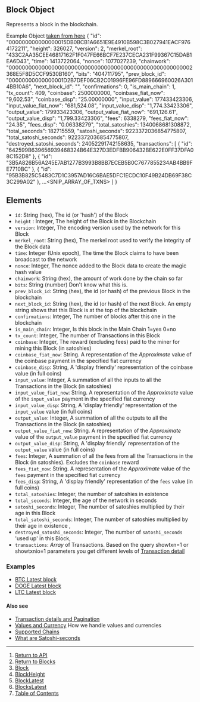 ## Block Object


Represents a block in the blockchain.

Example Object [taken from here](https://api.blockstrap.com/v0/btc/block/000000000000000015DB0BCB1A6651E9E4910B598C3B027941EACF9764172211)
    {
        "id": "000000000000000015DB0BCB1A6651E9E4910B598C3B027941EACF9764172211",
        "height": 326027,
        "version": 2,
        "merkel_root": "433C2AA35CEE46817162F1F047FE66BCF7E237CECA231F99367C15DAB1EA6D43",
        "time": 1413722064,
        "nonce": 1077027239,
        "chainwork": "00000000000000000000000000000000000000000000000000000002368E5F8D5CCF9530B160",
        "bits": "404711795",
        "prev_block_id": "00000000000000001D2B7DEF06CB2C01996FE96FD889666960026A3014BB10A6",
        "next_block_id": "",
        "confirmations": 0,
        "is_main_chain": 1,
        "tx_count": 409,
        "coinbase": 2500000000,
        "coinbase_fiat_now": "9,602.53",
        "coinbase_disp": "25.00000000",
        "input_value": 177433423306,
        "input_value_fiat_now": "681,524.08",
        "input_value_disp": "1,774.33423306",
        "output_value": 179933423306,
        "output_value_fiat_now": "691,126.61",
        "output_value_disp": "1,799.33423306",
        "fees": 6338279,
        "fees_fiat_now": "24.35",
        "fees_disp": "0.06338279",
        "total_satoshies": 1340068681308872,
        "total_seconds": 182715559,
        "satoshi_seconds": 9223372036854775807,
        "total_satoshi_seconds": 9223372036854775807,
        "destroyed_satoshi_seconds": 24052291742158635,
        "transactions": [
            {
                "id": "642599B639656939468324B64E327D3EDFBB906432BE622E0FF37DFA08C152D8"
            },
            {
                "id": "3B5A826B56A245E7AB1277B3993B8BB7ECEB5B0C7677855234AB4BB9FE7710BC"
            },
            {
                "id": "95B3B825C5483C7D1C3957AD16C6BAE5DFC1ECDC10F49B24DB69F38C3C299A02"
            },
            ...<SNIP_ARRAY_OF_TXNS>
        ]
    }


## Elements
* `id`: String (hex), The id (or 'hash') of the Block
* `height` : Integer, The height of the Block in the Blockchain
* `version`: Integer, The encoding version used by the network for this Block
* `merkel_root`: String (hex), The merkel root used to verify the integrity of the Block data
* `time`: Integer (Unix epoch), The time the Block claims to have been broadcast to the network
* `nonce`: Integer, The nonce added to the Block data to create the magic hash value
* `chainwork`: String (hex), the amount of work done by the chain so far
* `bits`: String (number) Don't know what this is.
* `prev_block_id`: String (hex), the id (or hash) of the previous Block in the blockchain
* `next_block_id`: String (hex), the id (or hash) of the next Block. An empty string shows that this Block is at the top of the blockchain
* `confirmations`: Integer, The number of blocks after this one in the blockchain
* `is_main_chain`: Integer, Is this block in the Main Chain 1=yes 0=no
* `tx_count`: Integer, The number of Transactions in this Block
* `coinbase`: Integer, The reward (excluding fees) paid to the miner for mining this Block (in satoshies)
* `coinbase_fiat_now`: String. A representation of the *Approximate* value of the coinbase payment in the specified fiat currency
* `coinbase_disp`: String, A 'display friendly' representation of the coinbase value (in full coins)
* `input_value`: Integer, A summation of all the inputs to all the Transactions in the Block (in satoshies)
* `input_value_fiat_now`: String. A representation of the *Approximate* value of the `input_value` payment in the specified fiat currency
* `input_value_disp`: String, A 'display friendly' representation of the `input_value` value (in full coins)
* `output_value`: Integer, A summation of all the outputs to all the Transactions in the Block (in satoshies)
* `output_value_fiat_now`: String. A representation of the *Approximate* value of the `output_value` payment in the specified fiat currency
* `output_value_disp`: String, A 'display friendly' representation of the `output_value` value (in full coins)
* `fees`: Integer, A summation of all the fees from all the Transactions in the Block (in satoshies). Excludes the `coinbase` reward
* `fees_fiat_now`: String. A representation of the *Approximate* value of the `fees` payment in the specified fiat currency
* `fees_disp`: String, A 'display friendly' representation of the `fees` value (in full coins)
* `total_satoshies`: Integer, the number of satoshies in existence
* `total_seconds`: Integer, the age of the network in seconds
* `satoshi_seconds`: Integer, The number of satoshies multiplied by their age in this Block
* `total_satoshi_seconds`: Integer, The number of satoshies multiplied by their age in existence ,
* `destroyed_satoshi_seconds`: Integer, The number of `satoshi_seconds` 'used up' in this Block,
* `transactions`: *Array* of Transactions. Based on the query showtxn=1 or showtxnio=1 parameters you get different levels of [Transaction detail](../../notes/detailAndPagination/)









### Examples
* [BTC Latest block](https://api.blockstrap.com/v0/btc/blockLatest)
* [DOGE Latest block](https://api.blockstrap.com/v0/doge/blockLatest)
* [LTC Latest block](https://api.blockstrap.com/v0/ltc/blockLatest)

#### Also see
* [Transaction details and Pagination](../../notes/detailAndPagination/)
* [Values and Currency](../../notes/valuesAndCurrencies/) How we handle values and currencies
* [Supported Chains](../../notes/chains/)
* [What are Satoshi-seconds](http://bitcoin.stackexchange.com/a/847)


---

1. [Return to API](../../../)
1. [Return to Blocks](../)
1. [Block](../block/)
1. [BlockHeight](../blockHeight/)
1. [BlockLatest](../blockLatest/)
1. [BlocksLatest](../blocksLatest/)
1. [Table of Contents](../../../../)
